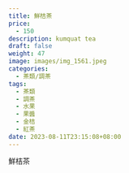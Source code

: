 ```yaml
---
title: 鮮桔茶
price:
  - 150
description: kumquat tea
draft: false
weight: 47
image: images/img_1561.jpeg
categories:
  - 茶類/調茶
tags:
  - 茶類
  - 調茶
  - 水果
  - 果醬
  - 金桔
  - 紅茶
date: 2023-08-11T23:15:08+08:00
---
```


 鮮桔茶
